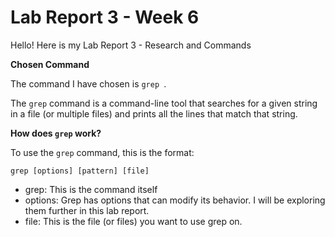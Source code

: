 # Lab Report 3 - Week 6

Hello! Here is my Lab Report 3 - Research and Commands


**Chosen Command**

The command I have chosen is `grep `.

The `grep` command is a command-line tool that searches for a given string in a file (or multiple files) and prints all the lines that match that string.

**How does `grep` work?**

To use the `grep` command, this is the format:

`grep [options] [pattern] [file]`

* grep: This is the command itself
* options: Grep has options that can modify its behavior. I will be exploring them further in this lab report.
* file: This is the file (or files) you want to use grep on.





